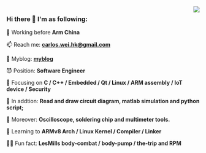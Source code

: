 <!--
**carloscn/carloscn** is a ✨ _special_ ✨ repository because its `README.md` (this file) appears on your GitHub profile.
-->

<img align="right" src="https://github-readme-stats.vercel.app/api?username=carloscn&show_icons=true&theme=default">


### Hi there 👋  I'm as following:

🔭 Working before **Arm China**

📫 Reach me: **carlos.wei.hk@gmail.com**

💬 Myblog: **[myblog](https://github.com/carloscn/blog)**

😈 Position: **Software Engineer**

🧱 Focusing on **C / C++ / Embedded / Qt / Linux / ARM assembly / IoT device / Security**

🧱 In addtion: **Read and draw circuit diagram, matlab simulation and python script;**

🧱 Moreover: **Oscilloscope, soldering chip and multimeter tools.**

🌱 Learning to **ARMv8 Arch / Linux Kernel / Compiler / Linker**

🏃🏻 Fun fact: **LesMills body-combat / body-pump / the-trip and RPM**
